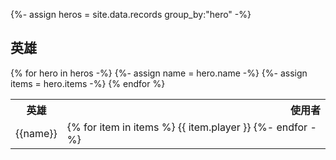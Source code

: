 {%- assign heros = site.data.records group_by:"hero" -%}

## 英雄

<table>
  <tr>
    <th style="text-align:center">英雄</th>
    <th style="text-align:right">使用者</th>
  </tr>
{% for hero in heros -%}
  {%- assign name = hero.name -%}
  {%- assign items = hero.items -%}
<tr> 
  <td> {{name}} </td>
  <td>
     {% for item in items %}
          {{ item.player }}
     {%- endfor -%} 
  </td>
</tr>
{% endfor %}
</table>
